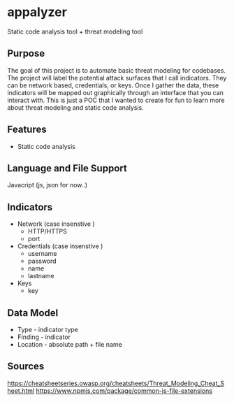 # appalyzer

Static code analysis tool + threat modeling tool

## Purpose

The goal of this project is to automate basic threat modeling for codebases. The project will label the potential attack surfaces that I call indicators. They can be network based, credentials, or keys. Once I gather the data, these indicators will be mapped out graphically through an interface that you can interact with. This is just a POC that I wanted to create for fun to learn more about threat modeling and static code analysis. 

## Features

* Static code analysis 

## Language and File Support

Javacript (js, json for now..)

## Indicators

* Network (case insenstive )
	- HTTP/HTTPS
	- port
* Credentials (case insenstive )
	- username
	- password
	- name
	- lastname
* Keys
	- key

## Data Model

* Type - indicator type
* Finding - indicator
* Location - absolute path + file name

## Sources

https://cheatsheetseries.owasp.org/cheatsheets/Threat_Modeling_Cheat_Sheet.html
https://www.npmjs.com/package/common-js-file-extensions




